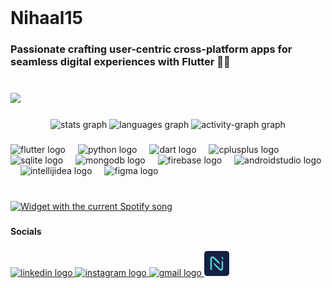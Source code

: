 <br clear="both">

<h1 align="left">Nihaal15</h1>

###

<h3 align="left">Passionate crafting user-centric cross-platform apps for seamless digital experiences with Flutter
✌🏻</h3>

###

<br clear="both">

<div align="left">
  <img src="https://visitor-badge.laobi.icu/badge?page_id=Nihaal15.Nihaal15&left_color=black&right_color=darkviolet&left_text=Profile%20Visits"  />
</div>

###

<div align="center">
  <img src="https://github-readme-stats.vercel.app/api?username=Nihaal15&hide_title=false&hide_rank=false&show_icons=true&include_all_commits=true&count_private=true&disable_animations=false&theme=dark&locale=en&hide_border=false&order=1&custom_title=GitHub%20Stats" height="150" alt="stats graph"  />
  <img src="https://github-readme-stats.vercel.app/api/top-langs?username=Nihaal15&locale=en&hide_title=false&layout=compact&card_width=320&langs_count=5&theme=dark&hide_border=false&order=2" height="150" alt="languages graph"  />
  <img src="https://github-readme-activity-graph.vercel.app/graph?username=Nihaal15&radius=16&theme=github-dark&area=true&order=5&hide_title=false&hide_border=true&custom_title=Contribution%20Graph" height="300" alt="activity-graph graph"  />
</div>

###

<div align="left">
  <img src="https://cdn.jsdelivr.net/gh/devicons/devicon/icons/flutter/flutter-original.svg" height="40" alt="flutter logo"  />
  <img width="12" />
  <img src="https://cdn.jsdelivr.net/gh/devicons/devicon/icons/python/python-original.svg" height="40" alt="python logo"  />
  <img width="12" />
  <img src="https://cdn.jsdelivr.net/gh/devicons/devicon/icons/dart/dart-original.svg" height="40" alt="dart logo"  />
  <img width="12" />
  <img src="https://cdn.jsdelivr.net/gh/devicons/devicon/icons/cplusplus/cplusplus-original.svg" height="40" alt="cplusplus logo"  />
  <img width="12" />
  <img src="https://cdn.jsdelivr.net/gh/devicons/devicon/icons/sqlite/sqlite-original.svg" height="40" alt="sqlite logo"  />
  <img width="12" />
  <img src="https://cdn.jsdelivr.net/gh/devicons/devicon/icons/mongodb/mongodb-original.svg" height="40" alt="mongodb logo"  />
  <img width="12" />
  <img src="https://skillicons.dev/icons?i=firebase" height="40" alt="firebase logo"  />
  <img width="12" />
  <img src="https://cdn.jsdelivr.net/gh/devicons/devicon/icons/androidstudio/androidstudio-original.svg" height="40" alt="androidstudio logo"  />
  <img width="12" />
  <img src="https://skillicons.dev/icons?i=idea" height="40" alt="intellijidea logo"  />
  <img width="12" />
  <img src="https://cdn.jsdelivr.net/gh/devicons/devicon/icons/figma/figma-original.svg" height="40" alt="figma logo"  />
</div>

###

<br clear="both">

<div align="left">
<a href="https://open.spotify.com/user/ct8yrz9bxp3o0kijyb5ss5vdz" target="_blank">
  <img src="https://github-spotify.vercel.app/api/spotify?" alt="Widget with the current Spotify song"  />
</a>
</div>

###

<h4 align="left">Socials</h4>

###

<div align="left">
  <a href="https://www.linkedin.com/in/nihaalshirkar15/" target="_blank">
    <img src="https://raw.githubusercontent.com/maurodesouza/profile-readme-generator/master/src/assets/icons/social/linkedin/default.svg" width="52" height="40" alt="linkedin logo"  />
  </a>
  <a href="https://www.instagram.com/mr.nihu_15/" target="_blank">
    <img src="https://raw.githubusercontent.com/maurodesouza/profile-readme-generator/master/src/assets/icons/social/instagram/default.svg" width="52" height="40" alt="instagram logo"  />
  </a>
  <a href="mailto:nihaalshirkar.dev@gmail.com" target="_blank">
    <img src="https://raw.githubusercontent.com/maurodesouza/profile-readme-generator/master/src/assets/icons/social/gmail/default.svg" width="52" height="40" alt="gmail logo"  />
  </a>
  <a href="https://nihaalshirkar15.web.app/" target="_blank">
    <img src="https://github.com/Nihaal15/portfolio-v1/blob/master/public/output/icons/Icon-512.png?raw=true" width="40" height="40" alt="Portfolio logo"  />
  </a>
</div>

###